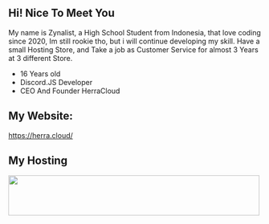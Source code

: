 ## Hi! Nice To Meet You
My name is Zynalist, a High School Student from Indonesia, that love coding since 2020, Im still rookie tho, but i will continue developing my skill. Have a small Hosting Store, and Take a job as Customer Service for almost 3 Years at 3 different Store.

- 16 Years old
- Discord.JS Developer
- CEO And Founder HerraCloud

## My Website:
https://herra.cloud/

## My Hosting
<a href= 'https://discord.gg/U8gfw6f8fZ' rel= 'nofollow'>
	<img src= 'https://media.discordapp.net/attachments/1160922536050163797/1170041657450840114/New_Project_Copy_6DC7105.gif?ex=65579935&is=65452435&hm=040786d6316080dece0d4b1d0dde322ee62fb1c00b25c5147b314ecf10a0219f&=' width= '500px' height= '80px' style= 'max-width: 100%;'>
</a>
